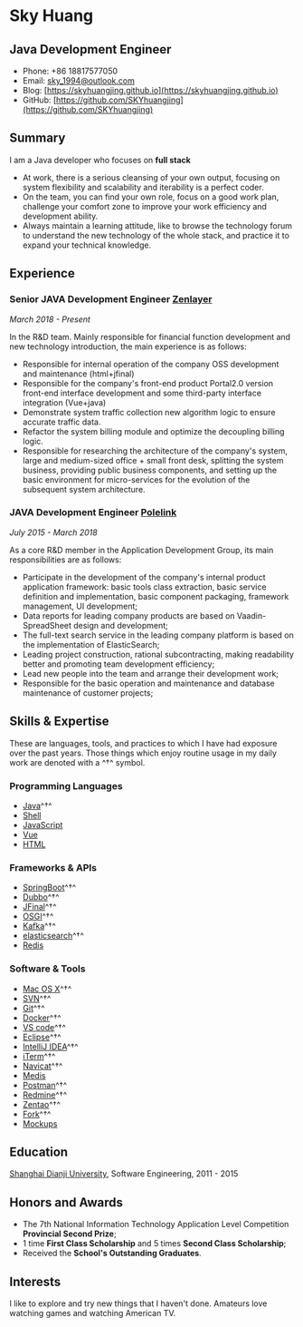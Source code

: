 # Sky Huang

## Java Development Engineer

- Phone: +86 18817577050
- Email: [sky_1994@outlook.com](mailto:sky_1994@outlook.com)
- Blog: [https://skyhuangjing.github.io](https://skyhuangjing.github.io)
- GitHub: [https://github.com/SKYhuangjing](https://github.com/SKYhuangjing)


## Summary

I am a Java developer who focuses on **full stack**
* At work, there is a serious cleansing of your own output, focusing on system flexibility and scalability and iterability is a perfect coder.
* On the team, you can find your own role, focus on a good work plan, challenge your comfort zone to improve your work efficiency and development ability.
* Always maintain a learning attitude, like to browse the technology forum to understand the new technology of the whole stack, and practice it to expand your technical knowledge.


## Experience

### **Senior JAVA Development Engineer** [Zenlayer](https://www.zenlayer.com/)

*March 2018 - Present*

In the R&D team. Mainly responsible for financial function development and new technology introduction, the main experience is as follows:

* Responsible for internal operation of the company OSS development and maintenance (html+jfinal)
* Responsible for the company's front-end product Portal2.0 version front-end interface development and some third-party interface integration (Vue+java)
* Demonstrate system traffic collection new algorithm logic to ensure accurate traffic data.
* Refactor the system billing module and optimize the decoupling billing logic.
* Responsible for researching the architecture of the company's system, large and medium-sized office + small front desk, splitting the system business, providing public business components, and setting up the basic environment for micro-services for the evolution of the subsequent system architecture.


### **JAVA Development Engineer** [Polelink](https://www.polelink.com/)

*July 2015 - March 2018*

As a core R&D member in the Application Development Group, its main responsibilities are as follows:

* Participate in the development of the company's internal product application framework: basic tools class extraction, basic service definition and implementation, basic component packaging, framework management, UI development;
* Data reports for leading company products are based on Vaadin-SpreadSheet design and development;
* The full-text search service in the leading company platform is based on the implementation of ElasticSearch;
* Leading project construction, rational subcontracting, making readability better and promoting team development efficiency;
* Lead new people into the team and arrange their development work;
* Responsible for the basic operation and maintenance and database maintenance of customer projects;




## Skills & Expertise

These are languages, tools, and practices to which I have had exposure over the past years. Those things which enjoy routine usage in my daily work are denoted with a ^†^ symbol.

### Programming Languages

- [Java](https://www.java.com)^†^
- [Shell](http://www.linuxshell.it)
- [JavaScript](https://www.javascript.com)
- [Vue](https://cn.vuejs.org/)
- [HTML](https://www.w3.org/html)


### Frameworks & APIs

- [SpringBoot](http://spring.io/projects/spring-boot)^†^
- [Dubbo](https://dubbo.incubator.apache.org/)^†^
- [JFinal](http://www.jfinal.com/)^†^
- [OSGI](https://www.osgi.org/)^†^
- [Kafka](http://kafka.apache.org/)^†^
- [elasticsearch](https://www.elastic.co/products/elasticsearch)^†^
- [Redis](https://redis.io/)


### Software & Tools

- [Mac OS X](http://apple.com/macosx)^†^
- [SVN](https://subversion.apache.org/)^†^
- [Git](https://git-scm.com)^†^
- [Docker](https://www.docker.com/)^†^
- [VS code](https://code.visualstudio.com/)^†^
- [Eclipse](https://www.eclipse.org/)^†^
- [IntelliJ IDEA](https://www.jetbrains.com/idea)^†^
- [iTerm](https://www.iterm2.com)^†^
- [Navicat](https://www.navicat.com/en/products)^†^
- [Medis](https://github.com/luin/medis)
- [Postman](https://www.getpostman.com)^†^
- [Redmine](https://www.redmine.org/)^†^
- [Zentao](https://www.zentao.net/)^†^
- [Fork](https://git-fork.com/)^†^
- [Mockups](https://balsamiq.com/products/)


## Education

[Shanghai Dianji University](https://www.sdju.edu.cn/), Software Engineering, 2011 - 2015


## Honors and Awards

* The 7th National Information Technology Application Level Competition **Provincial Second Prize**;
* 1 time **First Class Scholarship** and 5 times **Second Class Scholarship**;
* Received the **School's Outstanding Graduates**.


## Interests

I like to explore and try new things that I haven't done. Amateurs love watching games and watching American TV.
